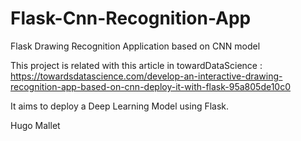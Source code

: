 # Flask-Cnn-Recognition-App
Flask Drawing Recognition Application based on CNN model

This project is related with this article in towardDataScience : 
https://towardsdatascience.com/develop-an-interactive-drawing-recognition-app-based-on-cnn-deploy-it-with-flask-95a805de10c0

It aims to deploy a Deep Learning Model using Flask.

Hugo Mallet

